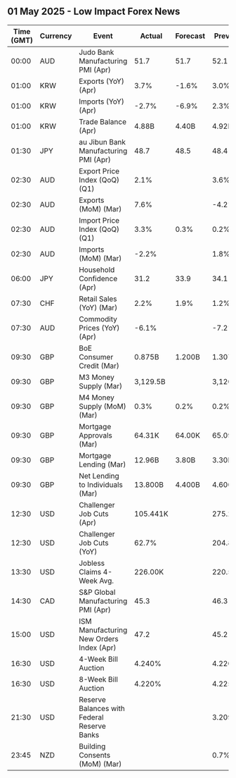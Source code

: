 ## 01 May 2025 - Low Impact Forex News

| Time (GMT) | Currency | Event | Actual | Forecast | Previous |
|------|----------|-------|--------|----------|----------|
| 00:00 | AUD | Judo Bank Manufacturing PMI (Apr) | 51.7 | 51.7 | 52.1 |
| 01:00 | KRW | Exports (YoY) (Apr) | 3.7% | -1.6% | 3.0% |
| 01:00 | KRW | Imports (YoY) (Apr) | -2.7% | -6.9% | 2.3% |
| 01:00 | KRW | Trade Balance (Apr) | 4.88B | 4.40B | 4.92B |
| 01:30 | JPY | au Jibun Bank Manufacturing PMI (Apr) | 48.7 | 48.5 | 48.4 |
| 02:30 | AUD | Export Price Index (QoQ) (Q1) | 2.1% |  | 3.6% |
| 02:30 | AUD | Exports (MoM) (Mar) | 7.6% |  | -4.2% |
| 02:30 | AUD | Import Price Index (QoQ) (Q1) | 3.3% | 0.3% | 0.2% |
| 02:30 | AUD | Imports (MoM) (Mar) | -2.2% |  | 1.8% |
| 06:00 | JPY | Household Confidence (Apr) | 31.2 | 33.9 | 34.1 |
| 07:30 | CHF | Retail Sales (YoY) (Mar) | 2.2% | 1.9% | 1.2% |
| 07:30 | AUD | Commodity Prices (YoY) (Apr) | -6.1% |  | -7.2% |
| 09:30 | GBP | BoE Consumer Credit (Mar) | 0.875B | 1.200B | 1.307B |
| 09:30 | GBP | M3 Money Supply (Mar) | 3,129.5B |  | 3,120.7B |
| 09:30 | GBP | M4 Money Supply (MoM) (Mar) | 0.3% | 0.2% | 0.2% |
| 09:30 | GBP | Mortgage Approvals (Mar) | 64.31K | 64.00K | 65.09K |
| 09:30 | GBP | Mortgage Lending (Mar) | 12.96B | 3.80B | 3.30B |
| 09:30 | GBP | Net Lending to Individuals (Mar) | 13.800B | 4.400B | 4.600B |
| 12:30 | USD | Challenger Job Cuts (Apr) | 105.441K |  | 275.240K |
| 12:30 | USD | Challenger Job Cuts (YoY) | 62.7% |  | 204.8% |
| 13:30 | USD | Jobless Claims 4-Week Avg. | 226.00K |  | 220.50K |
| 14:30 | CAD | S&P Global Manufacturing PMI (Apr) | 45.3 |  | 46.3 |
| 15:00 | USD | ISM Manufacturing New Orders Index (Apr) | 47.2 |  | 45.2 |
| 16:30 | USD | 4-Week Bill Auction | 4.240% |  | 4.220% |
| 16:30 | USD | 8-Week Bill Auction | 4.220% |  | 4.225% |
| 21:30 | USD | Reserve Balances with Federal Reserve Banks |  |  | 3.209T |
| 23:45 | NZD | Building Consents (MoM) (Mar) |  |  | 0.7% |
